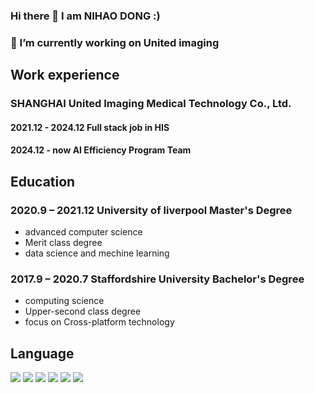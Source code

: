 ### Hi there 👋 I am NIHAO DONG :) 
### 🔭 I’m currently working on United imaging

## **Work experience**
### SHANGHAI United Imaging Medical Technology Co., Ltd.
#### 2021.12 - 2024.12 Full stack job in HIS
#### 2024.12 - now AI Efficiency Program Team

## **Education**
### 2020.9 – 2021.12 University of liverpool  Master's Degree
- advanced computer science
- Merit class degree
- data science and mechine learning

### 2017.9 – 2020.7 Staffordshire University  Bachelor's Degree
- computing science
- Upper-second class degree
- focus on Cross-platform technology

## **Language**
<img src="https://img.shields.io/badge/love-javascript-green"> <img src="https://img.shields.io/badge/love-TypeScript-yellowgreen">
<img src="https://img.shields.io/badge/like-C%23-lightgrey">
<img src="https://img.shields.io/badge/like-python-pink">
<img src="https://img.shields.io/badge/common-JAVA-brown">
<img src="https://img.shields.io/badge/hate-kotlin-red">


<!--
**TIMPICKLE/TIMPICKLE** is a ✨ _special_ ✨ repository because its `README.md` (this file) appears on your GitHub profile.

Here are some ideas to get you started:

- 🔭 I’m currently working on ...
- 🌱 I’m currently learning ...
- 👯 I’m looking to collaborate on ...
- 🤔 I’m looking for help with ...
- 💬 Ask me about ...
- 📫 How to reach me: ...
- 😄 Pronouns: ...
- ⚡ Fun fact: ...
-->
